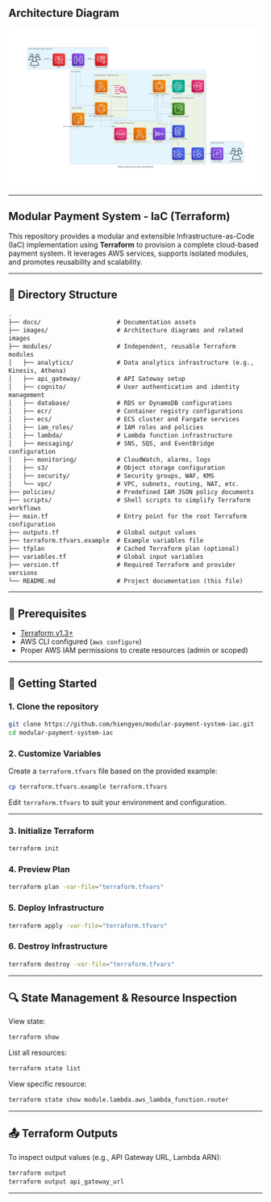 ## Architecture Diagram

![System Architecture](images/modular_payment_system_architecture.png)

---

## Modular Payment System - IaC (Terraform)

This repository provides a modular and extensible Infrastructure-as-Code (IaC) implementation using **Terraform** to provision a complete cloud-based payment system. It leverages AWS services, supports isolated modules, and promotes reusability and scalability.

---

## 📁 Directory Structure

```text
.
├── docs/                     # Documentation assets
├── images/                   # Architecture diagrams and related images
├── modules/                  # Independent, reusable Terraform modules
│   ├── analytics/            # Data analytics infrastructure (e.g., Kinesis, Athena)
│   ├── api_gateway/          # API Gateway setup
│   ├── cognito/              # User authentication and identity management
│   ├── database/             # RDS or DynamoDB configurations
│   ├── ecr/                  # Container registry configurations
│   ├── ecs/                  # ECS cluster and Fargate services
│   ├── iam_roles/            # IAM roles and policies
│   ├── lambda/               # Lambda function infrastructure
│   ├── messaging/            # SNS, SQS, and EventBridge configuration
│   ├── monitoring/           # CloudWatch, alarms, logs
│   ├── s3/                   # Object storage configuration
│   ├── security/             # Security groups, WAF, KMS
│   └── vpc/                  # VPC, subnets, routing, NAT, etc.
├── policies/                 # Predefined IAM JSON policy documents
├── scripts/                  # Shell scripts to simplify Terraform workflows
├── main.tf                   # Entry point for the root Terraform configuration
├── outputs.tf                # Global output values
├── terraform.tfvars.example  # Example variables file
├── tfplan                    # Cached Terraform plan (optional)
├── variables.tf              # Global input variables
├── version.tf                # Required Terraform and provider versions
└── README.md                 # Project documentation (this file)
```

---

## 💪 Prerequisites

* [Terraform v1.3+](https://www.terraform.io/downloads)
* AWS CLI configured (`aws configure`)
* Proper AWS IAM permissions to create resources (admin or scoped)

---

## 🚀 Getting Started

### 1. Clone the repository

```bash
git clone https://github.com/hiengyen/modular-payment-system-iac.git 
cd modular-payment-system-iac
```

### 2. Customize Variables

Create a `terraform.tfvars` file based on the provided example:

```bash
cp terraform.tfvars.example terraform.tfvars
```

Edit `terraform.tfvars` to suit your environment and configuration.

---

### 3. Initialize Terraform

```bash
terraform init
```

### 4. Preview Plan

```bash
terraform plan -var-file="terraform.tfvars"
```

### 5. Deploy Infrastructure

```bash
terraform apply -var-file="terraform.tfvars"
```

### 6. Destroy Infrastructure

```bash
terraform destroy -var-file="terraform.tfvars"
```

---

## 🔍 State Management & Resource Inspection

View state:

```bash
terraform show
```

List all resources:

```bash
terraform state list
```

View specific resource:

```bash
terraform state show module.lambda.aws_lambda_function.router
```

---

## 📤 Terraform Outputs

To inspect output values (e.g., API Gateway URL, Lambda ARN):

```bash
terraform output
terraform output api_gateway_url
```

---



